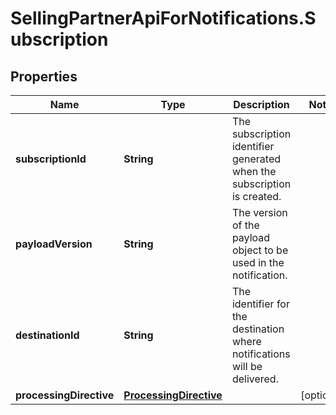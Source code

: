 # SellingPartnerApiForNotifications.Subscription

## Properties

Name | Type | Description | Notes
------------ | ------------- | ------------- | -------------
**subscriptionId** | **String** | The subscription identifier generated when the subscription is created. | 
**payloadVersion** | **String** | The version of the payload object to be used in the notification. | 
**destinationId** | **String** | The identifier for the destination where notifications will be delivered. | 
**processingDirective** | [**ProcessingDirective**](ProcessingDirective.md) |  | [optional] 


